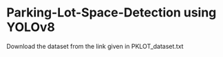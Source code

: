 # Parking-Lot-Space-Detection using YOLOv8

Download the dataset from the link given in PKLOT_dataset.txt
